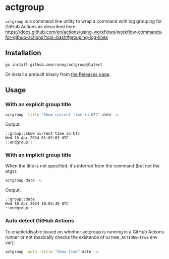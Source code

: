 # actgroup

`actgroup` is a command line utility to wrap a command with log grouping for GitHub Actions
as described here:
https://docs.github.com/en/actions/using-workflows/workflow-commands-for-github-actions?tool=bash#grouping-log-lines

## Installation

```sh
go install github.com/ronny/actgroup@latest
```

Or install a prebuilt binary from [the Releases page](https://github.com/ronny/actgroup/releases).

## Usage

### With an explicit group title

```sh
actgroup -title "Show current time in UTC" date -u
```

Output:

```
::group::Show current time in UTC
Wed 10 Apr 2024 01:02:03 UTC
::endgroup::
```

### With an implicit group title

When the title is not specified, it's inferred from the command (but not the args).

```sh
actgroup date -u
```

Output:

```
::group::date
Wed 10 Apr 2024 10:03:46 UTC
::endgroup::
```

### Auto detect GitHub Actions

To enable/disable based on whether actgroup is running in a GitHub Actions
runner or not (basically checks the existence of `GITHUB_ACTIONS=true` env var):

```sh
actgroup -auto -title "Show time" date -u
```
